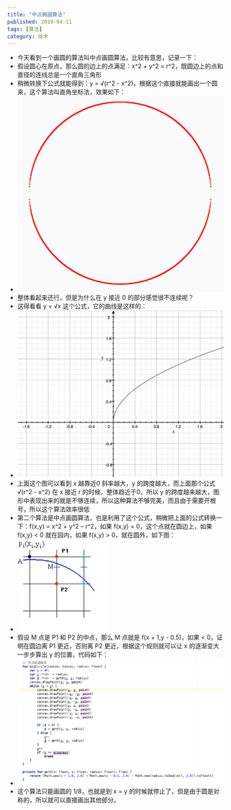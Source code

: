 ```yaml
---
title: "中点画圆算法"
published: 2019-04-11
tags: [算法]
category: 技术
---
```


- 今天看到一个画圆的算法叫中点画圆算法，比较有意思，记录一下：
- 假设圆心在原点，那么圆的边上的点满足：x^2 + y^2 = r^2，既圆边上的点和直径的连线总是一个直角三角形
- 稍微转换下公式就能得到：y = √(r^2 - x^2)，根据这个直接就能画出一个圆来，这个算法叫直角坐标法，效果如下：
- ![image](./img.png)
- 整体看起来还行，但是为什么在 y 接近 0 的部分感觉很不连续呢？
- 这得看看 y = √x 这个公式，它的曲线是这样的：
- ![image](./img_1.png)
- 上面这个图可以看到 x 越靠近0 斜率越大，y 的跨度越大，而上面那个公式 √(r^2 - x^2) 在 x 接近 r 的时候，整体趋近于0，所以 y 的跨度越来越大，图形中表现出来的就是不够连续，所以这种算法不够完美，而且由于需要开根号，所以这个算法效率很低
- 第二个算法是中点画圆算法，也是利用了这个公式，稍微把上面的公式转换一下：f(x,y) = x^2 + y^2 – r^2，如果 f(x,y) = 0，这个点就在圆边上，如果 f(x,y) < 0 就在园内，如果 f(x,y) > 0，就在圆外，如下图：
- ![image](./img_2.png)
- 假设 M 点是 P1 和 P2 的中点，那么 M 点就是 f(x + 1,y - 0.5)，如果 < 0，证明在圆边离 P1 更近，否则离 P2 更近，根据这个规则就可以让 x 的逐渐变大一步步算出 y 的位置，代码如下：
- ![image](./img_3.png)
- 这个算法只能画圆的 1/8，也就是到 x = y 的时候就停止了，但是由于圆是对称的，所以就可以直接画出其他部分。
